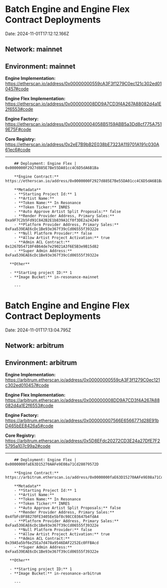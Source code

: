 # Batch Engine and Engine Flex Contract Deployments

Date: 2024-11-01T17:12:12.166Z

## **Network:** mainnet

## **Environment:** mainnet

**Engine Implementation:** https://etherscan.io/address/0x00000000559cA3F3f1279C0ec121c302ed010457#code

**Engine Flex Implementation:** https://etherscan.io/address/0x000000008DD9A7CD3f4A267A88082d4a1E2f6553#code

**Engine Factory:** https://etherscan.io/address/0x000000004058B5159ABB5a3Dd8cf775A7519E75F#code

**Core Registry:** https://etherscan.io/address/0x2eE7B9bB2E038bE7323A119701A191c030A61ec6#code

---

        ## Deployment: Engine Flex | 0x0000000F2927d885E7Be55DA01cc4C6D5dA6B1Ba

        **Engine Contract:** https://etherscan.io/address/0x0000000F2927d885E7Be55DA01cc4C6D5dA6B1Ba#code

        **Metadata**
        - **Starting Project Id:** 1
        - **Artist Name:**
        - **Token Name:** In Resonance
        - **Token Ticker:** INRES
        - **Auto Approve Artist Split Proposals:** false
        - **Render Provider Address, Primary Sales:** 0xa9F7C2b5Fd91C842B2E1b839A1Cf0f3DE2a24249
        - **Platform Provider Address, Primary Sales:** 0xFaa539EAE6cDc1Be93e367f39cCd06555f39322e
        - **Null Platform Provider:** false
        - **Allow Artist Project Activation:** true
        - **Admin ACL Contract:** 0x1267D54710F4B64de7e29021A3f6E5B3e9B15d82
        - **Super Admin Address:** 0xFaa539EAE6cDc1Be93e367f39cCd06555f39322e

      **Other**

      - **Starting project ID:** 1
      - **Image Bucket:** in-resonance-mainnet

        ---



# Batch Engine and Engine Flex Contract Deployments

Date: 2024-11-01T17:13:04.795Z

## **Network:** arbitrum

## **Environment:** arbitrum

**Engine Implementation:** https://arbitrum.etherscan.io/address/0x00000000559cA3F3f1279C0ec121c302ed010457#code

**Engine Flex Implementation:** https://arbitrum.etherscan.io/address/0x000000008DD9A7CD3f4A267A88082d4a1E2f6553#code

**Engine Factory:** https://arbitrum.etherscan.io/address/0x000000007566E6566771d28E91bD465bEE8426a5#code

**Core Registry:** https://arbitrum.etherscan.io/address/0x5D8EFdc20272CD3E24a27DfE7F25795a107c99a2#code

---

        ## Deployment: Engine Flex | 0x0000000faE63D15270AAFe9E08a71Cd28079572D

        **Engine Contract:** https://arbitrum.etherscan.io/address/0x0000000faE63D15270AAFe9E08a71Cd28079572D#code

        **Metadata**
        - **Starting Project Id:** 1
        - **Artist Name:**
        - **Token Name:** In Resonance
        - **Token Ticker:** INRES
        - **Auto Approve Artist Split Proposals:** false
        - **Render Provider Address, Primary Sales:** 0x4fbFc0F88270FE3405Ee5bf8c98CC03647b4fdA4
        - **Platform Provider Address, Primary Sales:** 0xFaa539EAE6cDc1Be93e367f39cCd06555f39322e
        - **Null Platform Provider:** false
        - **Allow Artist Project Activation:** true
        - **Admin ACL Contract:** 0x39A5a5bf6e25Ea7d478a9546DAF2252Ec0FFBAcd
        - **Super Admin Address:** 0xFaa539EAE6cDc1Be93e367f39cCd06555f39322e

      **Other**

      - **Starting project ID:** 1
      - **Image Bucket:** in-resonance-arbitrum

        ---


